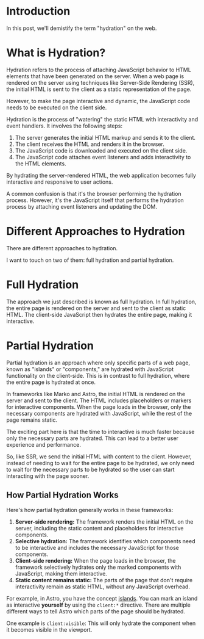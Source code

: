 # Introduction

In this post, we'll demistify the term "hydration" on the web.

# What is Hydration?

Hydration refers to the process of attaching JavaScript behavior to HTML elements that have been generated on the server. When a web page is rendered on the server using techniques like Server-Side Rendering (SSR), the initial HTML is sent to the client as a static representation of the page.

However, to make the page interactive and dynamic, the JavaScript code needs to be executed on the client side.

Hydration is the process of "watering" the static HTML with interactivity and event handlers. It involves the following steps:

1. The server generates the initial HTML markup and sends it to the client.
2. The client receives the HTML and renders it in the browser.
3. The JavaScript code is downloaded and executed on the client side.
4. The JavaScript code attaches event listeners and adds interactivity to the HTML elements.

By hydrating the server-rendered HTML, the web application becomes fully interactive and responsive to user actions.

A common confusion is that it's the browser performing the hydration process. However, it's the JavaScript itself that performs the hydration process by attaching event listeners and updating the DOM.

# Different Approaches to Hydration

There are different approaches to hydration.

I want to touch on two of them: full hydration and partial hydration.

# Full Hydration

The approach we just described is known as full hydration. In full hydration, the entire page is rendered on the server and sent to the client as static HTML. The client-side JavaScript then hydrates the entire page, making it interactive.

# Partial Hydration

Partial hydration is an approach where only specific parts of a web page, known as "islands" or "components," are hydrated with JavaScript functionality on the client-side. This is in contrast to full hydration, where the entire page is hydrated at once.

In frameworks like Marko and Astro, the initial HTML is rendered on the server and sent to the client. The HTML includes placeholders or markers for interactive components. When the page loads in the browser, only the necessary components are hydrated with JavaScript, while the rest of the page remains static.

The exciting part here is that the time to interactive is much faster because only the necessary parts are hydrated. This can lead to a better user experience and performance.

So, like SSR, we send the initial HTML with content to the client. However, instead of needing to wait for the entire page to be hydrated, we only need to wait for the necessary parts to be hydrated so the user can start interacting with the page sooner.

## How Partial Hydration Works

Here's how partial hydration generally works in these frameworks:

1. **Server-side rendering:** The framework renders the initial HTML on the server, including the static content and placeholders for interactive components.
2. **Selective hydration:** The framework identifies which components need to be interactive and includes the necessary JavaScript for those components.
3. **Client-side rendering:** When the page loads in the browser, the framework selectively hydrates only the marked components with JavaScript, making them interactive.
4. **Static content remains static:** The parts of the page that don't require interactivity remain as static HTML, without any JavaScript overhead.

For example, in Astro, you have the concept [islands](https://docs.astro.build/en/concepts/islands/). You can mark an island as interactive **yourself** by using the `client:*` directive. There are multiple different ways to tell Astro which parts of the page should be hydrated.

One example is `client:visible`: This will only hydrate the component when it becomes visible in the viewport.
